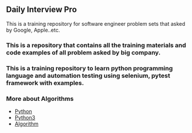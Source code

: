 ##  Daily Interview Pro
This is a training repository for software engineer problem sets that asked by Google, Apple..etc.


### This is a repository that contains all the training materials and code examples of all  problem asked by big company.

### This is a training repository to learn python programming language and automation testing using selenium, pytest framework with examples.

### More about Algorithms
- [Python](https://github.com/kamyu104/Daily-Interview-Question)
- [Python3](https://github.com/kamyu104/LeetCode-Solutions/blob/master/Python3/)
- [Algorithm](https://github.com/kamyu104/LeetCode-Solutions/tree/master/Algorithms)
